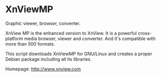 XnViewMP
========

Graphic viewer, browser, converter.

XnView MP is the enhanced version to XnView.
It is a powerful cross-platform media browser, viewer and converter.
And it's compatible with more than 500 formats.

This script downloads XnViewMP for GNU/Linux and creates a proper
Debian package including all its libraries.

Homepage: http://www.xnview.com

